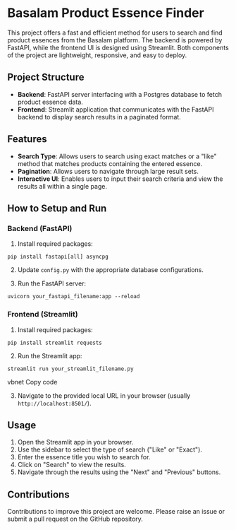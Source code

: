 # Basalam Product Essence Finder

This project offers a fast and efficient method for users to search and find product essences from the Basalam platform. The backend is powered by FastAPI, while the frontend UI is designed using Streamlit. Both components of the project are lightweight, responsive, and easy to deploy.

## Project Structure

- **Backend**: FastAPI server interfacing with a Postgres database to fetch product essence data.
- **Frontend**: Streamlit application that communicates with the FastAPI backend to display search results in a paginated format.

## Features

- **Search Type**: Allows users to search using exact matches or a "like" method that matches products containing the entered essence.
- **Pagination**: Allows users to navigate through large result sets.
- **Interactive UI**: Enables users to input their search criteria and view the results all within a single page.

## How to Setup and Run

### Backend (FastAPI)

1. Install required packages:

```pip install fastapi[all] asyncpg```


2. Update `config.py` with the appropriate database configurations.

3. Run the FastAPI server:

```uvicorn your_fastapi_filename:app --reload```


### Frontend (Streamlit)

1. Install required packages:

```pip install streamlit requests```


2. Run the Streamlit app:

```streamlit run your_streamlit_filename.py```

vbnet
Copy code

3. Navigate to the provided local URL in your browser (usually `http://localhost:8501/`).

## Usage

1. Open the Streamlit app in your browser.
2. Use the sidebar to select the type of search ("Like" or "Exact").
3. Enter the essence title you wish to search for.
4. Click on "Search" to view the results.
5. Navigate through the results using the "Next" and "Previous" buttons.

## Contributions

Contributions to improve this project are welcome. Please raise an issue or submit a pull request on the GitHub repository.